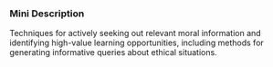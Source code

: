### Mini Description

Techniques for actively seeking out relevant moral information and identifying high-value learning opportunities, including methods for generating informative queries about ethical situations.
